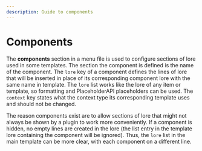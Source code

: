 ```yaml
---
description: Guide to components
---
```


# Components

The **components** section in a menu file is used to configure sections of lore used in some templates. The section the component is defined is the name of the component. The `lore` key of a component defines the lines of lore that will be inserted in place of its corresponding component lore with the same name in template. The `lore` list works like the lore of any item or template, so formatting and PlaceholderAPI placeholders can be used. The `context` key states what the context type its corresponding template uses and should not be changed.

The reason components exist are to allow sections of lore that might not always be shown by a plugin to work more conveniently. If a component is hidden, no empty lines are created in the lore (the list entry in the template lore containing the component will be ignored). Thus, the `lore` list in the main template can be more clear, with each component on a different line.
